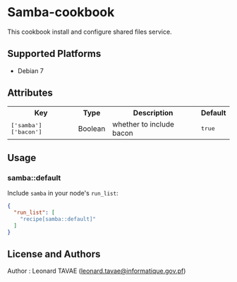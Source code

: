 # Samba-cookbook

This cookbook install and configure shared files service.

## Supported Platforms

* Debian 7

## Attributes

<table>
  <tr>
    <th>Key</th>
    <th>Type</th>
    <th>Description</th>
    <th>Default</th>
  </tr>
  <tr>
    <td><tt>['samba']['bacon']</tt></td>
    <td>Boolean</td>
    <td>whether to include bacon</td>
    <td><tt>true</tt></td>
  </tr>
</table>

## Usage

### samba::default

Include `samba` in your node's `run_list`:

```json
{
  "run_list": [
    "recipe[samba::default]"
  ]
}
```

## License and Authors

Author : Leonard TAVAE (<leonard.tavae@informatique.gov.pf>)
